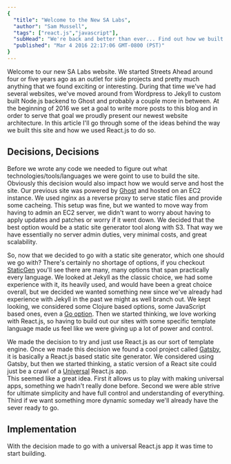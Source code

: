 ```yaml
---
{
  "title": "Welcome to the New SA Labs",
  "author": "Sam Mussell",
  "tags": ["react.js","javascript"],
  "subHead": "We're back and better than ever... Find out how we built our brand new React.js based blog.",
  "published": "Mar 4 2016 22:17:06 GMT-0800 (PST)"
}
---
```


Welcome to our new SA Labs website.  We started Streets Ahead around four or five years ago as an outlet for side projects and pretty much anything that we found exciting or interesting.  During that time we've had several websites, we've moved around from Wordpress to Jekyll to custom built Node.js backend to Ghost and probably a couple more in between.  At the beginning of 2016 we set a goal to write more posts to this blog and in order to serve that goal we proudly present our newest website architecture.  In this article I'll go through some of the ideas behind the way we built this site and how we used React.js to do so.

## Decisions, Decisions

Before we wrote any code we needed to figure out what technologies/tools/languages we were goint to use to build the site.  Obviously this decision would also impact how we would serve and host the site.  Our previous site was powered by [Ghost](https://ghost.org) and hosted on an EC2 instance.  We used nginx as a reverse proxy to serve static files and provide some cacheing.  This setup was fine, but we wanted to move way from having to admin an EC2 server, we didn't want to worry about having to apply updates and patches or worry if it went down.  We decided that the best option would be a static site generator tool along with S3.  That way we have essentially no server admin duties, very minimal costs, and great scalability.  

So, now that we decided to go with a static site generator, which one should we go with?  There's certainly no shortage of options, if you checkout [StaticGen](https://www.staticgen.com) you'll see there are many, many options that span practically every language.  We looked at Jekyll as the classic choice, we had some experience with it, its heavily used, and would have been a great choice overall, but we decided we wanted something new since we've already had experience with Jekyll in the past we might as well branch out.  We kept looking, we considered some Clojure based options, some JavaScript based ones, even a [Go option](http://gohugo.io).  Then we started thinking, we love working with React.js, so having to build out our sites with some specific template language made us feel like we were giving up a lot of power and control.  

We made the decision to try and just use React.js as our sort of template engine.  Once we made this decision we found a cool project called [Gatsby](https://github.com/gatsbyjs/gatsby), it is basically a React.js based static site generator.  We considered using Gatsby, but then we started thinking, a static version of a React site could just be a crawl of a [Universal](https://medium.com/@mjackson/universal-javascript-4761051b7ae9#.pa5z58uuh) React.js app.  
This seemed like a great idea. First it allows us to play with making universal apps, something we hadn't really done before. Second we were able strive for ultimate simplicity and have full control and understanding of everything.  Third if we want something more dynamic someday we'll already have the sever ready to go.


## Implementation

With the decision made to go with a universal React.js app it was time to start building.  
